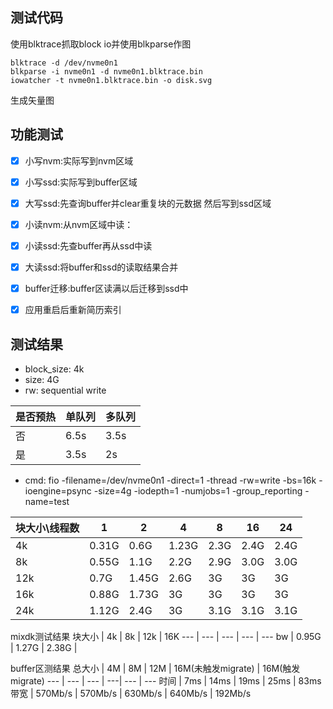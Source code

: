 ## 测试代码


使用blktrace抓取block io并使用blkparse作图
```shell
blktrace -d /dev/nvme0n1
blkparse -i nvme0n1 -d nvme0n1.blktrace.bin
iowatcher -t nvme0n1.blktrace.bin -o disk.svg
```
生成矢量图


## 功能测试
- [x] 小写nvm:实际写到nvm区域
- [x] 小写ssd:实际写到buffer区域
- [x] 大写ssd:先查询buffer并clear重复块的元数据 然后写到ssd区域
- [x] 小读nvm:从nvm区域中读：
- [x] 小读ssd:先查buffer再从ssd中读
- [x] 大读ssd:将buffer和ssd的读取结果合并
- [x] buffer迁移:buffer区读满以后迁移到ssd中
- [x] 应用重启后重新简历索引



## 测试结果

- block_size: 4k
- size: 4G
- rw: sequential write

是否预热 | 单队列 | 多队列 
--- | --- | --- 
否 | 6.5s  | 3.5s
是 | 3.5s  | 2s

- cmd: fio -filename=/dev/nvme0n1 -direct=1 -thread -rw=write -bs=16k -ioengine=psync -size=4g -iodepth=1 -numjobs=1 -group_reporting -name=test

块大小\线程数 | 1 | 2 | 4 | 8 | 16 | 24
 --- | --- | --- | --- | --- | --- | --- 
  4k | 0.31G | 0.6G | 1.23G | 2.3G | 2.4G | 2.4G
  8k | 0.55G | 1.1G | 2.2G | 2.9G | 3.0G | 3.0G 
  12k | 0.7G | 1.45G | 2.6G | 3G | 3G | 3G
  16k | 0.88G | 1.73G | 3G | 3G | 3G | 3G 
  24k | 1.12G | 2.4G | 3G | 3.1G | 3.1G | 3.1G 

  mixdk测试结果
  块大小 | 4k | 8k | 12k | 16K
   --- | --- | --- | --- | ---
  bw |  0.95G | 1.27G | 2.38G | 
  
  buffer区测结果
  总大小 | 4M | 8M | 12M | 16M(未触发migrate) | 16M(触发migrate)
  --- | --- | --- | ---| --- | --- 
时间 | 7ms | 14ms | 19ms | 25ms | 83ms
带宽 | 570Mb/s | 570Mb/s | 630Mb/s | 640Mb/s | 192Mb/s